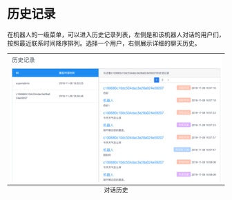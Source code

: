 # 历史记录

在机器人的一级菜单，可以进入历史记录列表，左侧是和该机器人对话的用户们，按照最近联系时间降序排列。选择一个用户，右侧展示详细的聊天历史。

<table class="image">
    <caption align="bottom">对话历史</caption>
    <tr>
        <td><img width="800" src="../../images/platform/7.png" alt="" /></td>
    </tr>
</table>
